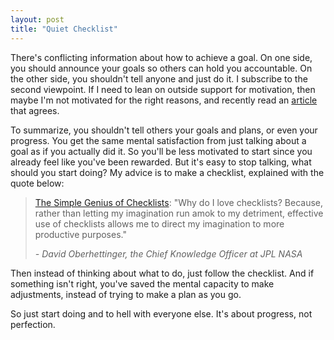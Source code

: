 ```yaml
---
layout: post
title: "Quiet Checklist"
---
```


There's conflicting information about how to achieve a goal. On one side, you should announce your goals so others can hold you accountable. On the other side, you shouldn't tell anyone and just do it. I subscribe to the second viewpoint. If I need to lean on outside support for motivation, then maybe I'm not motivated for the right reasons, and recently read an [article](https://sivers.org/zipit) that agrees.

To summarize, you shouldn't tell others your goals and plans, or even your progress. You get the same mental satisfaction from just talking about a goal as if you actually did it. So you'll be less motivated to start since you already feel like you've been rewarded. But it's easy to stop talking, what should you start doing? My advice is to make a checklist, explained with the quote below:

> [The Simple Genius of Checklists](https://blog.nuclino.com/the-simple-genius-of-checklists-from-b-17-to-the-apollo-missions):
> "Why do I love checklists? Because, rather than letting my imagination run amok to my detriment, effective use of checklists allows me to direct my imagination to more productive purposes."
> 
> _- David Oberhettinger, the Chief Knowledge Officer at JPL NASA_

Then instead of thinking about what to do, just follow the checklist. And if something isn't right, you've saved the mental capacity to make adjustments, instead of trying to make a plan as you go.

So just start doing and to hell with everyone else. It's about progress, not perfection.
